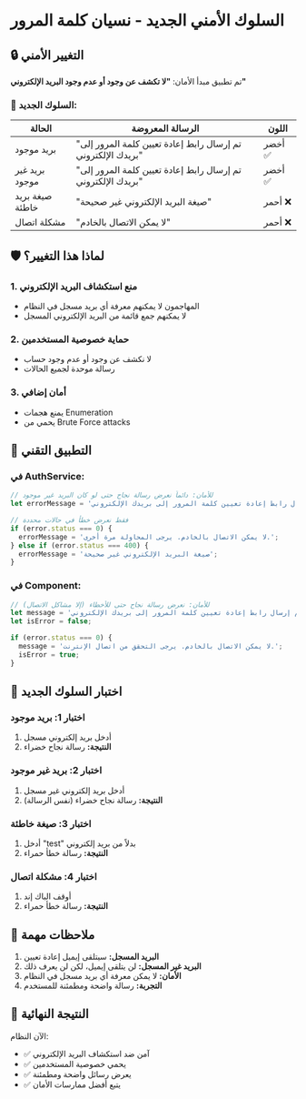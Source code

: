 # السلوك الأمني الجديد - نسيان كلمة المرور

## 🔒 التغيير الأمني

تم تطبيق مبدأ الأمان: **"لا تكشف عن وجود أو عدم وجود البريد الإلكتروني"**

### 🎯 السلوك الجديد:

| الحالة | الرسالة المعروضة | اللون |
|--------|------------------|-------|
| بريد موجود | "تم إرسال رابط إعادة تعيين كلمة المرور إلى بريدك الإلكتروني" | أخضر ✅ |
| بريد غير موجود | "تم إرسال رابط إعادة تعيين كلمة المرور إلى بريدك الإلكتروني" | أخضر ✅ |
| صيغة بريد خاطئة | "صيغة البريد الإلكتروني غير صحيحة" | أحمر ❌ |
| مشكلة اتصال | "لا يمكن الاتصال بالخادم" | أحمر ❌ |

## 🛡️ لماذا هذا التغيير؟

### 1. **منع استكشاف البريد الإلكتروني**
- المهاجمون لا يمكنهم معرفة أي بريد مسجل في النظام
- لا يمكنهم جمع قائمة من البريد الإلكتروني المسجل

### 2. **حماية خصوصية المستخدمين**
- لا نكشف عن وجود أو عدم وجود حساب
- رسالة موحدة لجميع الحالات

### 3. **أمان إضافي**
- يمنع هجمات Enumeration
- يحمي من Brute Force attacks

## 🔧 التطبيق التقني

### في AuthService:
```typescript
// للأمان: دائماً نعرض رسالة نجاح حتى لو كان البريد غير موجود
let errorMessage = 'تم إرسال رابط إعادة تعيين كلمة المرور إلى بريدك الإلكتروني';

// فقط نعرض خطأ في حالات محددة
if (error.status === 0) {
  errorMessage = 'لا يمكن الاتصال بالخادم. يرجى المحاولة مرة أخرى.';
} else if (error.status === 400) {
  errorMessage = 'صيغة البريد الإلكتروني غير صحيحة';
}
```

### في Component:
```typescript
// للأمان: نعرض رسالة نجاح حتى للأخطاء (إلا مشاكل الاتصال)
let message = 'تم إرسال رابط إعادة تعيين كلمة المرور إلى بريدك الإلكتروني';
let isError = false;

if (error.status === 0) {
  message = 'لا يمكن الاتصال بالخادم. يرجى التحقق من اتصال الإنترنت.';
  isError = true;
}
```

## 🧪 اختبار السلوك الجديد

### اختبار 1: بريد موجود
1. أدخل بريد إلكتروني مسجل
2. **النتيجة:** رسالة نجاح خضراء

### اختبار 2: بريد غير موجود
1. أدخل بريد إلكتروني غير مسجل
2. **النتيجة:** رسالة نجاح خضراء (نفس الرسالة)

### اختبار 3: صيغة خاطئة
1. أدخل "test" بدلاً من بريد إلكتروني
2. **النتيجة:** رسالة خطأ حمراء

### اختبار 4: مشكلة اتصال
1. أوقف الباك إند
2. **النتيجة:** رسالة خطأ حمراء

## 📝 ملاحظات مهمة

1. **البريد المسجل:** سيتلقى إيميل إعادة تعيين
2. **البريد غير المسجل:** لن يتلقى إيميل، لكن لن يعرف ذلك
3. **الأمان:** لا يمكن معرفة أي بريد مسجل في النظام
4. **التجربة:** رسالة واضحة ومطمئنة للمستخدم

## 🎉 النتيجة النهائية

الآن النظام:
- ✅ آمن ضد استكشاف البريد الإلكتروني
- ✅ يحمي خصوصية المستخدمين
- ✅ يعرض رسائل واضحة ومطمئنة
- ✅ يتبع أفضل ممارسات الأمان 
